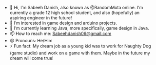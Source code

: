 - 👋 Hi, I’m Sabeeh Danish, also known as @RandomMota online. I'm currently a grade 12 high school student, and also (hopefully) an aspiring engineer in the future! 
- 👀 I’m interested in game design and arduino projects.
- 🌱 I’m currently learning Java, more specifically, game design in Java.
- 📫 How to reach me: Sabeehdanish06@gmail.com
- 😄 Pronouns: He/Him
- ⚡ Fun fact: My dream job as a young kid was to work for Naughty Dog (game studio) and work on a game with them. Maybe in the future my dream will come true!

<!---
RandomMota/RandomMota is a ✨ special ✨ repository because its `README.md` (this file) appears on your GitHub profile.
You can click the Preview link to take a look at your changes.
--->
